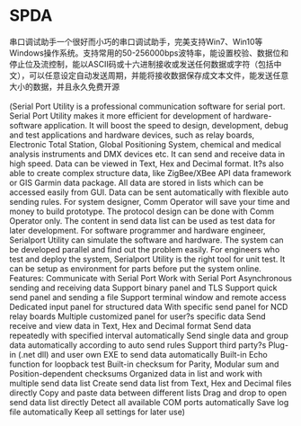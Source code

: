 # SPDA
串口调试助手一个很好而小巧的串口调试助手，完美支持Win7、Win10等Windows操作系统。支持常用的50-256000bps波特率，能设置校验、数据位和停止位及流控制，能以ASCII码或十六进制接收或发送任何数据或字符（包括中文），可以任意设定自动发送周期，并能将接收数据保存成文本文件，能发送任意大小的数据，并且永久免费开源<br><br>(Serial Port Utility is a professional communication software for serial port. Serial Port Utility makes it more efficient for development of hardware-software application. It will boost the speed to design, development, debug and test applications and hardware devices, such as relay boards, Electronic Total Station, Global Positioning System, chemical and medical analysis instruments and DMX devices etc. It can send and receive data in high speed. Data can be viewed in Text, Hex and Decimal format. It?s also able to create complex structure data, like ZigBee/XBee API data framework or GIS Garmin data package. All data are stored in lists which can be accessed easily from GUI. Data can be sent automatically with flexible auto sending rules. For system designer, Comm Operator will save your time and money to build prototype. The protocol design can be done with Comm Operator only. The content in send data list can be used as test data for later development. For software programmer and hardware engineer, Serialport Utility can simulate the software and hardware. The system can be developed parallel and find out the problem easily. For engineers who test and deploy the system, Serialport Utility is the right tool for unit test. It can be setup as environment for parts before put the system online. Features: Communicate with Serial Port Work with Serial Port Asynchronous sending and receiving data Support binary panel and TLS Support quick send panel and sending a file Support terminal window and remote access Dedicated input panel for structured data With specific send panel for NCD relay boards Multiple customized panel for user?s specific data Send receive and view data in Text, Hex and Decimal format Send data repeatedly with specified interval automatically Send single data and group data automatically according to auto send rules Support third party?s Plug-in (.net dll) and user own EXE to send data automatically Built-in Echo function for loopback test Built-in checksum for Parity, Modular sum and Position-dependent checksums Organized data in list and work with multiple send data list Create send data list from Text, Hex and Decimal files directly Copy and paste data between different lists Drag and drop to open send data list directly Detect all available COM ports automatically Save log file automatically Keep all settings for later use)
